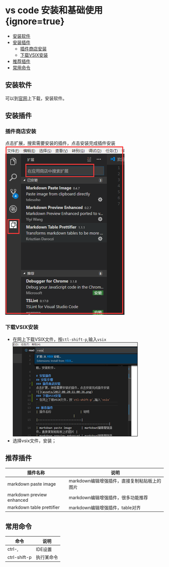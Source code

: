 # vs code 安装和基础使用 {ignore=true}


<!-- @import "[TOC]" {cmd="toc" depthFrom=1 depthTo=6 orderedList=false} -->
<!-- code_chunk_output -->

* [安装软件](#安装软件)
* [安装插件](#安装插件)
	* [插件商店安装](#插件商店安装)
	* [下载VSIX安装](#下载vsix安装)
* [推荐插件](#推荐插件)
* [常用命令](#常用命令)

<!-- /code_chunk_output -->


## 安装软件
可以到[官网](https://code.visualstudio.com/)上下载，安装软件。

## 安装插件
### 插件商店安装
点击扩展，搜索需要安装的插件，点击安装完成插件安装
![](assets/2017-08-20-11-00-36.png)
### 下载VSIX安装
* 在网上下载VSIX文件，按`ctl-shift-p`,输入`vsix`
![](assets/2017-08-21-21-15-50.png)
* 选择vsix文件，安装；

## 推荐插件
| 插件名称                  | 说明                                        |
|---------------------------|---------------------------------------------|
| markdown paste image      | markdown编辑增强插件，直接复制粘贴板上的图片 |
| markdown preview enhanced | markdown编辑增强插件，很多功能推荐           |
| markdown table prettifier | markdown编辑增强插件，table对齐              |
## 常用命令
| 命令         | 说明       |
|--------------|------------|
| ctrl-,       | IDE设置    |
| ctrl-shift-p | 执行某命令 |



